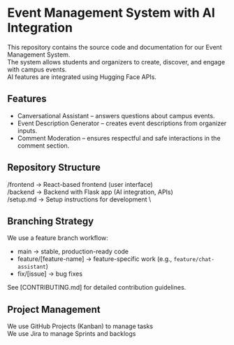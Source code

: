 # Event Management System with AI Integration

This repository contains the source code and documentation for our Event Management System.  
The system allows students and organizers to create, discover, and engage with campus events.  
AI features are integrated using Hugging Face APIs.

## Features
- Canversational Assistant – answers questions about campus events.
- Event Description Generator – creates event descriptions from organizer inputs.
- Comment Moderation – ensures respectful and safe interactions in the comment section.

## Repository Structure
/frontend → React-based frontend (user interface) \
/backend → Backend with Flask app (AI integration, APIs) \
/setup.md → Setup instructions for development \


## Branching Strategy
We use a feature branch workflow:

- main → stable, production-ready code
- feature/[feature-name] → feature-specific work (e.g., `feature/chat-assistant`)
- fix/[issue] → bug fixes

See [CONTRIBUTING.md] for detailed contribution guidelines.  

## Project Management
We use GitHub Projects (Kanban) to manage tasks \
We use Jira to manage Sprints and backlogs
